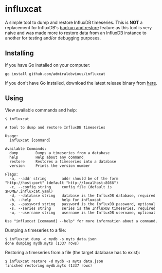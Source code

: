 # influxcat

A simple tool to dump and restore InfluxDB timeseries. This is **NOT** a replacement for InfluxDB's [backup and restore](https://docs.influxdata.com/influxdb/v1.3/administration/backup_and_restore/) feature as this tool is very naive and was made more to restore data from an InfluxDB instance to another for testing and/or debugging purposes.

## Installing

If you have Go installed on your computer:

`go install github.com/admiralobvious/influxcat`

If you don't have Go installed, download the latest release binary from [here](https://github.com/admiralobvious/influxcat/releases).

## Using

View available commands and help:

`$ influxcat`

```
A tool to dump and restore InfluxDB timeseries

Usage:
  influxcat [command]

Available Commands:
  dump        Dumps a timeseries from a database
  help        Help about any command
  restore     Restores a timeseries into a database
  version     Prints the version number

Flags:
  -a, --addr string       addr should be of the form "http://host:port" (default "http://localhost:8086")
  -c, --config string     config file (default is $HOME/.influxcat.yaml)
  -d, --database string   database is the InfluxDB database, required
  -h, --help              help for influxcat
  -p, --password string   password is the InfluxDB password, optional
  -s, --series string     series is the InfluxDB timeseries, required
  -u, --username string   username is the InfluxDB username, optional

Use "influxcat [command] --help" for more information about a command.
```

Dumping a timeseries to a file:

```
$ influxcat dump -d mydb -s myts data.json
done dumping mydb.myts (1337 rows)
```

Restoring a timeseries from a file (the target database has to exist):

```
$ influxcat restore -d mydb -s myts data.json
finished restoring mydb.myts (1337 rows)
```

